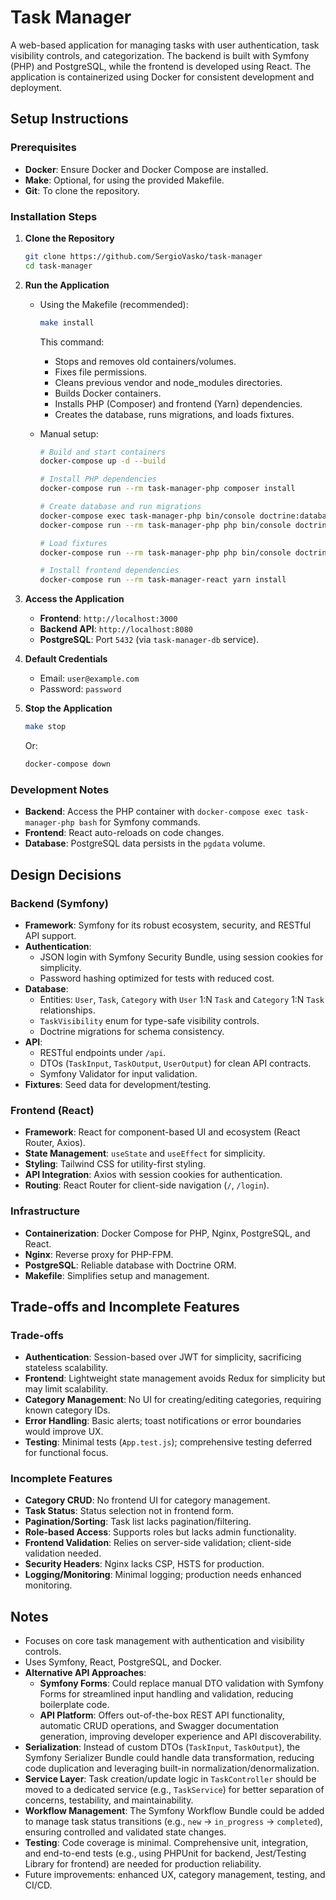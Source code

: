 # Task Manager

A web-based application for managing tasks with user authentication, task visibility controls, and categorization. The backend is built with Symfony (PHP) and PostgreSQL, while the frontend is developed using React. The application is containerized using Docker for consistent development and deployment.

## Setup Instructions

### Prerequisites
- **Docker**: Ensure Docker and Docker Compose are installed.
- **Make**: Optional, for using the provided Makefile.
- **Git**: To clone the repository.

### Installation Steps
1. **Clone the Repository**
   ```bash
   git clone https://github.com/SergioVasko/task-manager
   cd task-manager
   ```

2. **Run the Application**
   - Using the Makefile (recommended):
     ```bash
     make install
     ```
     This command:
     - Stops and removes old containers/volumes.
     - Fixes file permissions.
     - Cleans previous vendor and node_modules directories.
     - Builds Docker containers.
     - Installs PHP (Composer) and frontend (Yarn) dependencies.
     - Creates the database, runs migrations, and loads fixtures.

   - Manual setup:
     ```bash
     # Build and start containers
     docker-compose up -d --build

     # Install PHP dependencies
     docker-compose run --rm task-manager-php composer install

     # Create database and run migrations
     docker-compose exec task-manager-php bin/console doctrine:database:create --if-not-exists
     docker-compose run --rm task-manager-php php bin/console doctrine:migrations:migrate --no-interaction

     # Load fixtures
     docker-compose run --rm task-manager-php php bin/console doctrine:fixtures:load --no-interaction

     # Install frontend dependencies
     docker-compose run --rm task-manager-react yarn install
     ```

3. **Access the Application**
   - **Frontend**: `http://localhost:3000`
   - **Backend API**: `http://localhost:8080`
   - **PostgreSQL**: Port `5432` (via `task-manager-db` service).

4. **Default Credentials**
   - Email: `user@example.com`
   - Password: `password`

5. **Stop the Application**
   ```bash
   make stop
   ```
   Or:
   ```bash
   docker-compose down
   ```

### Development Notes
- **Backend**: Access the PHP container with `docker-compose exec task-manager-php bash` for Symfony commands.
- **Frontend**: React auto-reloads on code changes.
- **Database**: PostgreSQL data persists in the `pgdata` volume.

## Design Decisions

### Backend (Symfony)
- **Framework**: Symfony for its robust ecosystem, security, and RESTful API support.
- **Authentication**: 
  - JSON login with Symfony Security Bundle, using session cookies for simplicity.
  - Password hashing optimized for tests with reduced cost.
- **Database**:
  - Entities: `User`, `Task`, `Category` with `User` 1:N `Task` and `Category` 1:N `Task` relationships.
  - `TaskVisibility` enum for type-safe visibility controls.
  - Doctrine migrations for schema consistency.
- **API**:
  - RESTful endpoints under `/api`.
  - DTOs (`TaskInput`, `TaskOutput`, `UserOutput`) for clean API contracts.
  - Symfony Validator for input validation.
- **Fixtures**: Seed data for development/testing.

### Frontend (React)
- **Framework**: React for component-based UI and ecosystem (React Router, Axios).
- **State Management**: `useState` and `useEffect` for simplicity.
- **Styling**: Tailwind CSS for utility-first styling.
- **API Integration**: Axios with session cookies for authentication.
- **Routing**: React Router for client-side navigation (`/`, `/login`).

### Infrastructure
- **Containerization**: Docker Compose for PHP, Nginx, PostgreSQL, and React.
- **Nginx**: Reverse proxy for PHP-FPM.
- **PostgreSQL**: Reliable database with Doctrine ORM.
- **Makefile**: Simplifies setup and management.

## Trade-offs and Incomplete Features

### Trade-offs
- **Authentication**: Session-based over JWT for simplicity, sacrificing stateless scalability.
- **Frontend**: Lightweight state management avoids Redux for simplicity but may limit scalability.
- **Category Management**: No UI for creating/editing categories, requiring known category IDs.
- **Error Handling**: Basic alerts; toast notifications or error boundaries would improve UX.
- **Testing**: Minimal tests (`App.test.js`); comprehensive testing deferred for functional focus.

### Incomplete Features
- **Category CRUD**: No frontend UI for category management.
- **Task Status**: Status selection not in frontend form.
- **Pagination/Sorting**: Task list lacks pagination/filtering.
- **Role-based Access**: Supports roles but lacks admin functionality.
- **Frontend Validation**: Relies on server-side validation; client-side validation needed.
- **Security Headers**: Nginx lacks CSP, HSTS for production.
- **Logging/Monitoring**: Minimal logging; production needs enhanced monitoring.

## Notes
- Focuses on core task management with authentication and visibility controls.
- Uses Symfony, React, PostgreSQL, and Docker.
- **Alternative API Approaches**:
  - **Symfony Forms**: Could replace manual DTO validation with Symfony Forms for streamlined input handling and validation, reducing boilerplate code.
  - **API Platform**: Offers out-of-the-box REST API functionality, automatic CRUD operations, and Swagger documentation generation, improving developer experience and API discoverability.
- **Serialization**: Instead of custom DTOs (`TaskInput`, `TaskOutput`), the Symfony Serializer Bundle could handle data transformation, reducing code duplication and leveraging built-in normalization/denormalization.
- **Service Layer**: Task creation/update logic in `TaskController` should be moved to a dedicated service (e.g., `TaskService`) for better separation of concerns, testability, and maintainability.
- **Workflow Management**: The Symfony Workflow Bundle could be added to manage task status transitions (e.g., `new` → `in_progress` → `completed`), ensuring controlled and validated state changes.
- **Testing**: Code coverage is minimal. Comprehensive unit, integration, and end-to-end tests (e.g., using PHPUnit for backend, Jest/Testing Library for frontend) are needed for production reliability.
- Future improvements: enhanced UX, category management, testing, and CI/CD.